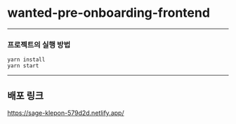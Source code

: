 # wanted-pre-onboarding-frontend
---

### 프로젝트의 실행 방법  
```
yarn install  
yarn start
```
---
## 배포 링크  
https://sage-klepon-579d2d.netlify.app/
